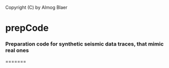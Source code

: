 
Copyright (C) by Almog Blaer 

# prepCode

### Preparation code for synthetic seismic data traces, that mimic real ones

=======
